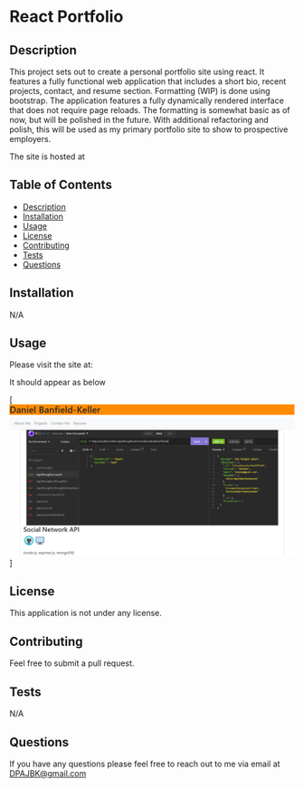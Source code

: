# React Portfolio

## Description
This project sets out to create a personal portfolio site using react. It features a fully functional web application that includes a short bio, recent projects, contact, and resume section. Formatting (WIP) is done using bootstrap. The application features a fully dynamically rendered interface that does not require page reloads. The formatting is somewhat basic as of now, but will be polished in the future. With additional refactoring and polish, this will be used as my primary portfolio site to show to prospective employers. 

The site is hosted at 

## Table of Contents
 - [Description](#description)
 - [Installation](#installation)
 - [Usage](#usage)
 - [License](#license)
 - [Contributing](#contributing)
 - [Tests](#tests)
 - [Questions](#questions)
 ## Installation

N/A
 
 ## Usage

Please visit the site at: 

It should appear as below

[![Screenshot](./src/assets/screenshot1.PNG)]

## License
This application is not under any license.

## Contributing
Feel free to submit a pull request.

## Tests
N/A

## Questions
If you have any questions please feel free to reach out to me via email at DPAJBK@gmail.com